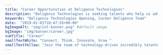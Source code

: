```yaml
---
title: "Career Opportunities at Deligence Technologies"
description: "Deligence Technologies is seeking talents who help us advance our app development services and deliver custom solutions to our clients. Check out open positions"
keywords: "Deligence Technologies Opening, Career Deligence Team"
date:  "2019-01-01T10:47:55+06:00"
bgImageAlt: "img/int-banner.png" #default image
bgImage: "img/banner/career.jpg" 
subTitle: "Career"
smallTextWhite: "Connect. Think. Innovate. Grow "
smallTextYellow: "Join the team of technology-driven incredibly talented folks who deliver creative solutions together. "
---
```

